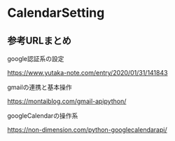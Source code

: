 # CalendarSetting

## 参考URLまとめ
google認証系の設定

https://www.yutaka-note.com/entry/2020/01/31/141843 

gmailの連携と基本操作

https://montaiblog.com/gmail-apipython/

googleCalendarの操作系

https://non-dimension.com/python-googlecalendarapi/  